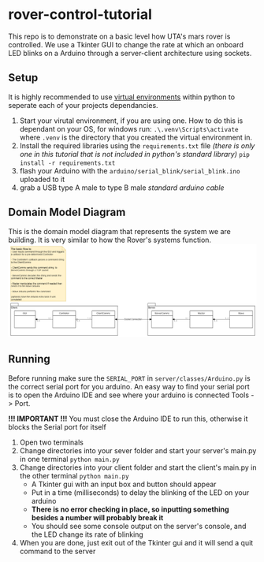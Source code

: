 # rover-control-tutorial
This repo is to demonstrate on a basic level how UTA's mars rover is controlled. We use a Tkinter GUI to change the rate at which an onboard LED blinks on a Arduino through a server-client architecture using sockets.

## Setup
It is highly recommended to use [virtual environments](https://docs.python.org/3/tutorial/venv.html) within python to seperate each of your projects dependancies.  

1. Start your virutal environment, if you are using one. How to do this is dependant on your OS, for windows run: `.\.venv\Scripts\activate` where `.venv` is the directory that you created the virtual environment in.
2. Install the required libraries using the `requirements.txt` file *(there is only one in this tutorial that is not included in python's standard library)* `pip install -r requirements.txt`
3. flash your Arduino with the `arduino/serial_blink/serial_blink.ino` uploaded to it
4. grab a USB type A male to type B male *standard arduino cable*

## Domain Model Diagram
This is the domain model diagram that represents the system we are building. It is very similar to how the Rover's systems function.  
![Rover Controls Domain Model Diagram](./imgs/rover-controls-DomainModelDiagram.png)  

## Running 
Before running make sure the `SERIAL_PORT` in `server/classes/Arduino.py` is the correct serial port for you arduino. An easy way to find your serial port is to open the Arduino IDE and see where your arduino is connected Tools -> Port.  
  
**!!! IMPORTANT !!!** You must close the Arduino IDE to run this, otherwise it blocks the Serial port for itself 

1. Open two terminals
2. Change directories into your sever folder and start your server's main.py in one terminal `python main.py`
3. Change directories into your client folder and start the client's main.py in the other terminal `python main.py`
    - A Tkinter gui with an input box and button should appear
    - Put in a time (milliseconds) to delay the blinking of the LED on your arduino
    - **There is no error checking in place, so inputting something besides a number will probably break it**
    - You should see some console output on the server's console, and the LED change its rate of blinking
4. When you are done, just exit out of the Tkinter gui and it will send a quit command to the server
